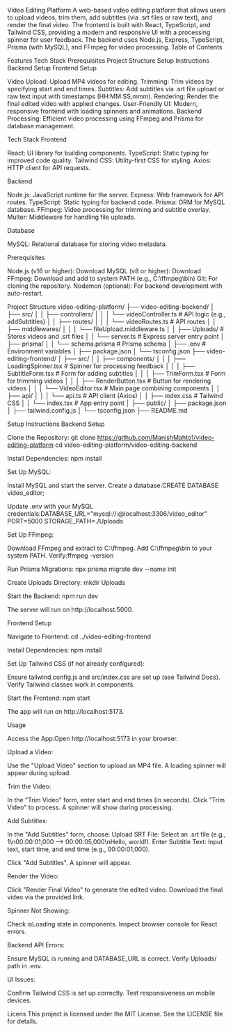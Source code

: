 Video Editing Platform
A web-based video editing platform that allows users to upload videos, trim them, add subtitles (via .srt files or raw text), and render the final video. The frontend is built with React, TypeScript, and Tailwind CSS, providing a modern and responsive UI with a processing spinner for user feedback. The backend uses Node.js, Express, TypeScript, Prisma (with MySQL), and FFmpeg for video processing.
Table of Contents

Features
Tech Stack
Prerequisites
Project Structure
Setup Instructions
Backend Setup
Frontend Setup


Video Upload: Upload MP4 videos for editing.
Trimming: Trim videos by specifying start and end times.
Subtitles: Add subtitles via .srt file upload or raw text input with timestamps (HH:MM:SS,mmm).
Rendering: Render the final edited video with applied changes.
User-Friendly UI: Modern, responsive frontend with loading spinners and animations.
Backend Processing: Efficient video processing using FFmpeg and Prisma for database management.

Tech Stack
Frontend

React: UI library for building components.
TypeScript: Static typing for improved code quality.
Tailwind CSS: Utility-first CSS for styling.
Axios: HTTP client for API requests.

Backend

Node.js: JavaScript runtime for the server.
Express: Web framework for API routes.
TypeScript: Static typing for backend code.
Prisma: ORM for MySQL database.
FFmpeg: Video processing for trimming and subtitle overlay.
Multer: Middleware for handling file uploads.

Database

MySQL: Relational database for storing video metadata.

Prerequisites

Node.js (v16 or higher): Download
MySQL (v8 or higher): Download
FFmpeg: Download and add to system PATH (e.g., C:\ffmpeg\bin)
Git: For cloning the repository.
Nodemon (optional): For backend development with auto-restart.

Project Structure
video-editing-platform/
├── video-editing-backend/
│   ├── src/
│   │   ├── controllers/
│   │   │   └── videoController.ts  # API logic (e.g., addSubtitles)
│   │   ├── routes/
│   │   │   └── videoRoutes.ts     # API routes
│   │   ├── middlewares/
│   │   │   └── fileUpload.middleware.ts
│   │   ├── Uploads/               # Stores videos and .srt files
│   │   └── server.ts              # Express server entry point
│   ├── prisma/
│   │   └── schema.prisma          # Prisma schema
│   ├── .env                       # Environment variables
│   ├── package.json
│   └── tsconfig.json
├── video-editing-frontend/
│   ├── src/
│   │   ├── components/
│   │   │   ├── LoadingSpinner.tsx # Spinner for processing feedback
│   │   │   ├── SubtitleForm.tsx   # Form for adding subtitles
│   │   │   ├── TrimForm.tsx       # Form for trimming videos
│   │   │   ├── RenderButton.tsx   # Button for rendering videos
│   │   │   └── VideoEditor.tsx    # Main page combining components
│   │   ├── api/
│   │   │   └── api.ts             # API client (Axios)
│   │   ├── index.css              # Tailwind CSS
│   │   └── index.tsx              # App entry point
│   ├── public/
│   ├── package.json
│   ├── tailwind.config.js
│   └── tsconfig.json
├── README.md

Setup Instructions
Backend Setup

Clone the Repository:
git clone <https://github.com/ManishMahto1/video-editing-platform>
cd video-editing-platform/video-editing-backend


Install Dependencies:
npm install


Set Up MySQL:

Install MySQL and start the server.
Create a database:CREATE DATABASE video_editor;


Update .env with your MySQL credentials:DATABASE_URL="mysql://<user>:<password>@localhost:3306/video_editor"
PORT=5000
STORAGE_PATH=./Uploads




Set Up FFmpeg:

Download FFmpeg and extract to C:\ffmpeg.
Add C:\ffmpeg\bin to your system PATH.
Verify:ffmpeg -version




Run Prisma Migrations:
npx prisma migrate dev --name init


Create Uploads Directory:
mkdir Uploads


Start the Backend:
npm run dev

The server will run on http://localhost:5000.


Frontend Setup

Navigate to Frontend:
cd ../video-editing-frontend


Install Dependencies:
npm install


Set Up Tailwind CSS (if not already configured):

Ensure tailwind.config.js and src/index.css are set up (see Tailwind Docs).
Verify Tailwind classes work in components.


Start the Frontend:
npm start

The app will run on http://localhost:5173.


Usage

Access the App:Open http://localhost:5173 in your browser.

Upload a Video:

Use the "Upload Video" section to upload an MP4 file.
A loading spinner will appear during upload.


Trim the Video:

In the "Trim Video" form, enter start and end times (in seconds).
Click "Trim Video" to process. A spinner will show during processing.


Add Subtitles:

In the "Add Subtitles" form, choose:
Upload SRT File: Select an .srt file (e.g., 1\n00:00:01,000 --> 00:00:05,000\nHello, world!).
Enter Subtitle Text: Input text, start time, and end time (e.g., 00:00:01,000).


Click "Add Subtitles". A spinner will appear.


Render the Video:

Click "Render Final Video" to generate the edited video.
Download the final video via the provided link.






Spinner Not Showing:

Check isLoading state in components.
Inspect browser console for React errors.


Backend API Errors:

Ensure MySQL is running and DATABASE_URL is correct.
Verify Uploads/ path in .env.


UI Issues:

Confirm Tailwind CSS is set up correctly.
Test responsiveness on mobile devices.




Licens
This project is licensed under the MIT License. See the LICENSE file for details.
